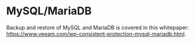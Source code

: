 # MySQL/MariaDB

Backup and restore of MySQL and MariaDB is covered in this whitepaper: https://www.veeam.com/wp-consistent-protection-mysql-mariadb.html.